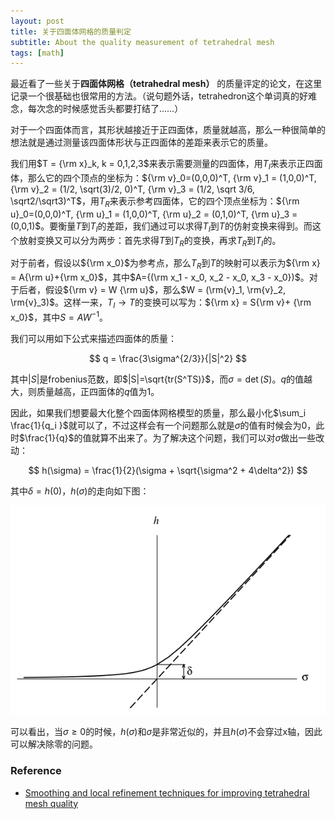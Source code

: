 ```yaml
---
layout: post
title: 关于四面体网格的质量判定
subtitle: About the quality measurement of tetrahedral mesh
tags: [math]
---
```


<head>
    <script src="https://cdn.mathjax.org/mathjax/latest/MathJax.js?config=TeX-AMS-MML_HTMLorMML" type="text/javascript"></script>
    <script type="text/x-mathjax-config">
        MathJax.Hub.Config({
            tex2jax: {
            skipTags: ['script', 'noscript', 'style', 'textarea', 'pre'],
            inlineMath: [['$','$']]
            }
        });
    </script>
</head>



最近看了一些关于**四面体网格（tetrahedral mesh）** 的质量评定的论文，在这里记录一个很基础也很常用的方法。（说句题外话，tetrahedron这个单词真的好难念，每次念的时候感觉舌头都要打结了……）

对于一个四面体而言，其形状越接近于正四面体，质量就越高，那么一种很简单的想法就是通过测量该四面体形状与正四面体的差距来表示它的质量。

我们用$T = {\rm x}_k, k = 0,1,2,3$来表示需要测量的四面体，用$T_I$来表示正四面体，那么它的四个顶点的坐标为：${\rm v}_0=(0,0,0)^T, {\rm v}_1 = (1,0,0)^T, {\rm v}_2 = (1/2, \sqrt(3)/2, 0)^T, {\rm v}_3 = (1/2, \sqrt 3/6, \sqrt2/\sqrt3)^T$，用$T_R$来表示参考四面体，它的四个顶点坐标为：${\rm u}_0=(0,0,0)^T, {\rm u}_1 = (1,0,0)^T, {\rm u}_2 = (0,1,0)^T, {\rm u}_3 = (0,0,1)$。要衡量$T$到$T_I$的差距，我们通过可以求得$T_I$到$T$的仿射变换来得到。而这个放射变换又可以分为两步：首先求得$T$到$T_R$的变换，再求$T_R$到$T_I$的。

对于前者，假设以${\rm x_0}$为参考点，那么$T_R$到$T$的映射可以表示为${\rm x} = A{\rm u}+{\rm x_0}$，其中$A={(\rm x_1 - x_0, x_2 - x_0, x_3 - x_0})$。对于后者，假设${\rm v} = W {\rm u}$，那么$W = (\rm{v}_1, \rm{v}_2, \rm{v}_3)$。这样一来，$T_I \rightarrow T$的变换可以写为：${\rm x} = S{\rm v}+ {\rm x_0}$，其中$S = AW^{-1}$。

我们可以用如下公式来描述四面体的质量：

$$
q = \frac{3\sigma^{2/3}}{|S|^2}
$$

其中$|S|$是frobenius范数，即$|S|=\sqrt{tr(S^TS)}$，而$\sigma = \det(S)$。$q$的值越大，则质量越高，正四面体的$q$值为1。

因此，如果我们想要最大化整个四面体网格模型的质量，那么最小化$\sum_i \frac{1}{q_i }$就可以了，不过这样会有一个问题那么就是$\sigma$的值有时候会为0，此时$\frac{1}{q}$的值就算不出来了。为了解决这个问题，我们可以对$\sigma$做出一些改动：


$$
h(\sigma) = \frac{1}{2}(\sigma + \sqrt{\sigma^2 + 4\delta^2})
$$

其中$\delta = h(0)$，$h(\sigma)$的走向如下图：


<div align=center>
    <img src="../assets/2022-11-15/hsigma.png"/>
</div>

可以看出，当$\sigma \geq 0$的时候，$h(\sigma)$和$\sigma$是非常近似的，并且$h(\sigma)$不会穿过x轴，因此可以解决除零的问题。



### Reference

- [Smoothing and local refinement techniques for improving tetrahedral mesh quality](https://www.sciencedirect.com/science/article/abs/pii/S0045794905002385)
